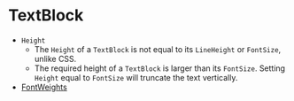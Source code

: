 # TextBlock
- `Height`
  - The `Height` of a `TextBlock` is not equal to its `LineHeight` or `FontSize`, unlike CSS.
  - The required height of a `TextBlock` is larger than its `FontSize`. Setting `Height` equal to `FontSize` will truncate the text vertically.
- [FontWeights](https://learn.microsoft.com/en-us/dotnet/api/system.windows.fontweights)